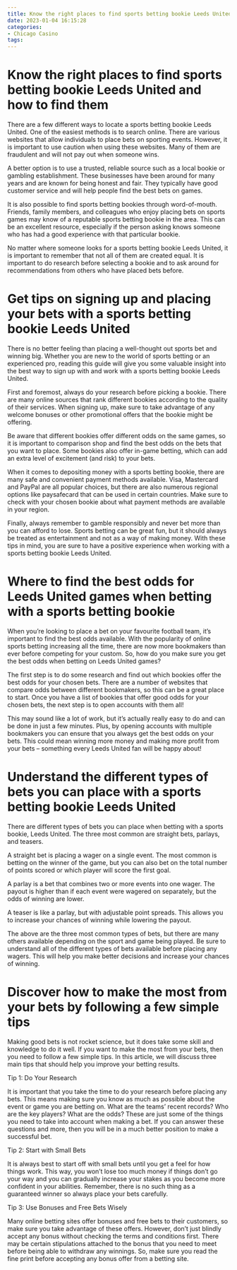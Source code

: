 ```yaml
---
title: Know the right places to find sports betting bookie Leeds United and how to find them 
date: 2023-01-04 16:15:28
categories:
- Chicago Casino
tags:
---
```



#  Know the right places to find sports betting bookie Leeds United and how to find them 

There are a few different ways to locate a sports betting bookie Leeds United. One of the easiest methods is to search online. There are various websites that allow individuals to place bets on sporting events. However, it is important to use caution when using these websites. Many of them are fraudulent and will not pay out when someone wins.

A better option is to use a trusted, reliable source such as a local bookie or gambling establishment. These businesses have been around for many years and are known for being honest and fair. They typically have good customer service and will help people find the best bets on games.

It is also possible to find sports betting bookies through word-of-mouth. Friends, family members, and colleagues who enjoy placing bets on sports games may know of a reputable sports betting bookie in the area. This can be an excellent resource, especially if the person asking knows someone who has had a good experience with that particular bookie. 

No matter where someone looks for a sports betting bookie Leeds United, it is important to remember that not all of them are created equal. It is important to do research before selecting a bookie and to ask around for recommendations from others who have placed bets before.

#  Get tips on signing up and placing your bets with a sports betting bookie Leeds United

There is no better feeling than placing a well-thought out sports bet and winning big. Whether you are new to the world of sports betting or an experienced pro, reading this guide will give you some valuable insight into the best way to sign up with and work with a sports betting bookie Leeds United.

First and foremost, always do your research before picking a bookie. There are many online sources that rank different bookies according to the quality of their services. When signing up, make sure to take advantage of any welcome bonuses or other promotional offers that the bookie might be offering.

Be aware that different bookies offer different odds on the same games, so it is important to comparison shop and find the best odds on the bets that you want to place. Some bookies also offer in-game betting, which can add an extra level of excitement (and risk) to your bets.

When it comes to depositing money with a sports betting bookie, there are many safe and convenient payment methods available. Visa, Mastercard and PayPal are all popular choices, but there are also numerous regional options like paysafecard that can be used in certain countries. Make sure to check with your chosen bookie about what payment methods are available in your region.

Finally, always remember to gamble responsibly and never bet more than you can afford to lose. Sports betting can be great fun, but it should always be treated as entertainment and not as a way of making money. With these tips in mind, you are sure to have a positive experience when working with a sports betting bookie Leeds United.

#  Where to find the best odds for Leeds United games when betting with a sports betting bookie 

When you’re looking to place a bet on your favourite football team, it’s important to find the best odds available. With the popularity of online sports betting increasing all the time, there are now more bookmakers than ever before competing for your custom. So, how do you make sure you get the best odds when betting on Leeds United games?

The first step is to do some research and find out which bookies offer the best odds for your chosen bets. There are a number of websites that compare odds between different bookmakers, so this can be a great place to start. Once you have a list of bookies that offer good odds for your chosen bets, the next step is to open accounts with them all!

This may sound like a lot of work, but it’s actually really easy to do and can be done in just a few minutes. Plus, by opening accounts with multiple bookmakers you can ensure that you always get the best odds on your bets. This could mean winning more money and making more profit from your bets – something every Leeds United fan will be happy about!

#  Understand the different types of bets you can place with a sports betting bookie Leeds United 

There are different types of bets you can place when betting with a sports bookie, Leeds United. The three most common are straight bets, parlays, and teasers. 

A straight bet is placing a wager on a single event. The most common is betting on the winner of the game, but you can also bet on the total number of points scored or which player will score the first goal. 

A parlay is a bet that combines two or more events into one wager. The payout is higher than if each event were wagered on separately, but the odds of winning are lower. 

A teaser is like a parlay, but with adjustable point spreads. This allows you to increase your chances of winning while lowering the payout. 

The above are the three most common types of bets, but there are many others available depending on the sport and game being played. Be sure to understand all of the different types of bets available before placing any wagers. This will help you make better decisions and increase your chances of winning.

#  Discover how to make the most from your bets by following a few simple tips

Making good bets is not rocket science, but it does take some skill and knowledge to do it well. If you want to make the most from your bets, then you need to follow a few simple tips. In this article, we will discuss three main tips that should help you improve your betting results.

Tip 1: Do Your Research

It is important that you take the time to do your research before placing any bets. This means making sure you know as much as possible about the event or game you are betting on. What are the teams’ recent records? Who are the key players? What are the odds? These are just some of the things you need to take into account when making a bet. If you can answer these questions and more, then you will be in a much better position to make a successful bet.

Tip 2: Start with Small Bets

It is always best to start off with small bets until you get a feel for how things work. This way, you won’t lose too much money if things don’t go your way and you can gradually increase your stakes as you become more confident in your abilities. Remember, there is no such thing as a guaranteed winner so always place your bets carefully.

Tip 3: Use Bonuses and Free Bets Wisely

Many online betting sites offer bonuses and free bets to their customers, so make sure you take advantage of these offers. However, don’t just blindly accept any bonus without checking the terms and conditions first. There may be certain stipulations attached to the bonus that you need to meet before being able to withdraw any winnings. So, make sure you read the fine print before accepting any bonus offer from a betting site.